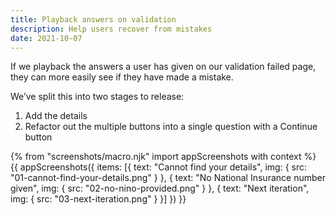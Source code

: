 ```yaml
---
title: Playback answers on validation
description: Help users recover from mistakes
date: 2021-10-07
---
```


If we playback the answers a user has given on our validation failed page, they can more easily see if they have made a mistake.

We’ve split this into two stages to release:

1. Add the details
2. Refactor out the multiple buttons into a single question with a Continue button

{% from "screenshots/macro.njk" import appScreenshots with context %}
{{ appScreenshots({
  items: [{
      text: "Cannot find your details",
      img: { src: "01-cannot-find-your-details.png" }
    }, {
      text: "No National Insurance number given",
      img: { src: "02-no-nino-provided.png" }
    }, {
      text: "Next iteration",
      img: { src: "03-next-iteration.png" }
    }]
}) }}
